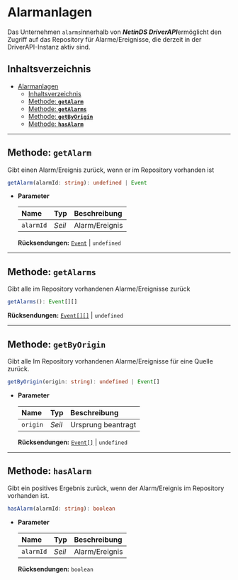 # Alarmanlagen

Das Unternehmen `alarms`innerhalb von ***NetinDS DriverAPI***ermöglicht den Zugriff auf das Repository für Alarme/Ereignisse, die derzeit in der DriverAPI-Instanz aktiv sind.

## Inhaltsverzeichnis

*   [Alarmanlagen](#alarms)
    *   [Inhaltsverzeichnis](#tabla-de-contenidos)
    *   [Methode: **`getAlarm`**](#método-getalarm)
    *   [Methode: **`getAlarms`**](#método-getalarms)
    *   [Methode: **`getByOrigin`**](#método-getbyorigin)
    *   [Methode: **`hasAlarm`**](#método-hasalarm)

***

## Methode: **`getAlarm`**

Gibt einen Alarm/Ereignis zurück, wenn er im Repository vorhanden ist

```typescript
getAlarm(alarmId: string): undefined | Event
```

*   **Parameter**

    | Name| Typ | Beschreibung |
    | :------ | :------ | :------ |
    | `alarmId` | *Seil* | Alarm/Ereignis |

    **Rücksendungen:** [`Event`](./Notifier.md#interfaz-event) | `undefined`

***

## Methode: **`getAlarms`**

Gibt alle im Repository vorhandenen Alarme/Ereignisse zurück

```typescript
getAlarms(): Event[][]
```

**Rücksendungen:** [`Event[][]`](./Notifier.md#interfaz-event) | `undefined`

***

## Methode: **`getByOrigin`**

Gibt alle Im Repository vorhandenen Alarme/Ereignisse für eine Quelle zurück.

```typescript
getByOrigin(origin: string): undefined | Event[]
```

*   **Parameter**

    | Name| Typ | Beschreibung |
    | :------ | :------ | :------ |
    | `origin` | *Seil* | Ursprung beantragt |

    **Rücksendungen:** [`Event[]`](./Notifier.md#interfaz-event) | `undefined`

***

## Methode: **`hasAlarm`**

Gibt ein positives Ergebnis zurück, wenn der Alarm/Ereignis im Repository vorhanden ist.

```typescript
hasAlarm(alarmId: string): boolean
```

*   **Parameter**

    | Name| Typ | Beschreibung |
    | :------ | :------ | :------ |
    | `alarmId` | *Seil* | Alarm/Ereignis |

    **Rücksendungen:** `boolean`
